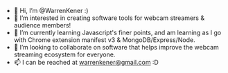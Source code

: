 - 👋 Hi, I’m @WarrenKener :) 
- 👀 I’m interested in creating software tools for webcam streamers & audience members!
- 🌱 I’m currently learning Javascript's finer points, and am learning as I go with Chrome extension manifest v3 & MongoDB/Express/Node.
- 💞️ I’m looking to collaborate on software that helps improve the webcam streaming ecosystem for everyone.
- 📫 I can be reached at warrenkener@gmail.com :D

<!---
WarrenKener/WarrenKener is a ✨ special ✨ repository because its `README.md` (this file) appears on your GitHub profile.
You can click the Preview link to take a look at your changes.
--->
